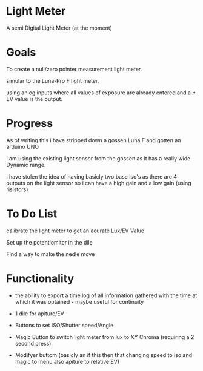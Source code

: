 # Light Meter
A semi Digital Light Meter (at the moment)

# Goals
To create a null/zero pointer measurement light meter.

simular to the Luna-Pro F light meter.

using anlog inputs where all values of exposure are already entered and a ± EV value is the output.

# Progress
As of writing this i have stripped down a gossen Luna F and gotten an arduino UNO

i am using the existing light sensor from the gossen as it has a really wide Dynamic range.

i have stolen the idea of having basicly two base iso's as there are 4 outputs on the light sensor so i can have a high gain and a low gain (using risistors)


# To Do List
calibrate the light meter to get an acurate Lux/EV Value 

Set up the potentiomitor in the dile

Find a way to make the nedle move 


# Functionality

- the ability to export a time log of all information gathered with the time at which it was optained - maybe useful for continuity

- 1 dile for apiture/EV
- Buttons to set ISO/Shutter speed/Angle
- Magic Button to switch light meter from lux to XY Chroma (requiring a 2 second press)
- Modifyer buttom (basicly an if this then that changing speed to iso and magic to menu also apiture to relative EV)
